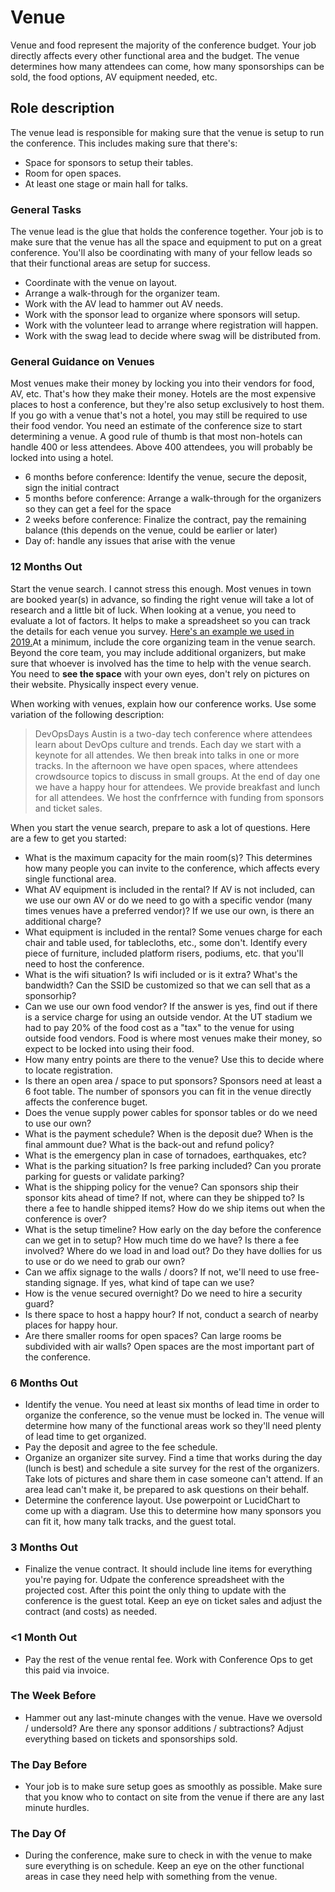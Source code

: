 # Venue

Venue and food represent the majority of the conference budget. Your job directly affects every other functional area and the budget. The venue determines how many attendees can come, how many sponsorships can be sold, the food options, AV equipment needed, etc. 

## Role description

The venue lead is responsible for making sure that the venue is setup to run the conference. This includes making sure that there's:

- Space for sponsors to setup their tables.
- Room for open spaces.
- At least one stage or main hall for talks.

### General Tasks

The venue lead is the glue that holds the conference together. Your job is to make sure that the venue has all the space and equipment to put on a great conference. You'll also be coordinating with many of your fellow leads so that their functional areas are setup for success. 
* Coordinate with the venue on layout.
* Arrange a walk-through for the organizer team.
* Work with the AV lead to hammer out AV needs.
* Work with the sponsor lead to organize where sponsors will setup.
* Work with the volunteer lead to arrange where registration will happen.
* Work with the swag lead to decide where swag will be distributed from.
### General Guidance on Venues
Most venues make their money by locking you into their vendors for food, AV, etc. That's how they make their money. Hotels are the most expensive places to host a conference, but they're also setup exclusively to host them. If you go with a venue that's not a hotel, you may still be required to use their food vendor. You need an estimate of the conference size to start determining a venue. A good rule of thumb is that most non-hotels can handle 400 or less attendees. Above 400 attendees, you will probably be locked into using a hotel.

* 6 months before conference: Identify the venue, secure the deposit, sign the initial contract
* 5 months before conference: Arrange a walk-through for the organizers so they can get a feel for the space
* 2 weeks before conference: Finalize the contract, pay the remaining balance (this depends on the venue, could be earlier or later)
* Day of: handle any issues that arise with the venue

### 12 Months Out

Start the venue search. I cannot stress this enough. Most venues in town are booked year(s) in advance, so finding the right venue will take a lot of research and a little bit of luck. When looking at a venue, you need to evaluate a lot of factors. It helps to make a spreadsheet so you can track the details for each venue you survey. [Here's an example we used in 2019.](https://docs.google.com/spreadsheets/d/1EQunO3mcngZbve83F7vcKeX9ymLL742AT2QXNlKa0Es/edit?usp=sharing)At a minimum, include the core organizing team in the venue search. Beyond the core team, you may include additional organizers, but make sure that whoever is involved has the time to help with the venue search. You need to **see the space** with your own eyes, don't rely on pictures on their website. Physically inspect every venue.

When working with venues, explain how our conference works. Use some variation of the following description:

>DevOpsDays Austin is a two-day tech conference where attendees learn about DevOps culture and trends. Each day we start with a keynote for all attendes. We then break into talks in one or more tracks. In the afternoon we have open spaces, where attendees crowdsource topics to discuss in small groups. At the end of day one we have a happy hour for attendees. We provide breakfast and lunch for all attendees. We host the confrfernce with funding from sponsors and ticket sales.

When you start the venue search, prepare to ask a lot of questions. Here are a few to get you started:

* What is the maximum capacity for the main room(s)? This determines how many people you can invite to the conference, which affects every single functional area.
* What AV equipment is included in the rental? If AV is not included, can we use our own AV or do we need to go with a specific vendor (many times venues have a preferred vendor)? If we use our own, is there an additional charge?
* What equipment is included in the rental? Some venues charge for each chair and table used, for tablecloths, etc., some don't. Identify every piece of furniture, included platform risers, podiums, etc. that you'll need to host the conference.
* What is the wifi situation? Is wifi included or is it extra? What's the bandwidth? Can the SSID be customized so that we can sell that as a sponsorhip?
* Can we use our own food vendor? If the answer is yes, find out if there is a service charge for using an outside vendor. At the UT stadium we had to pay 20% of the food cost as a "tax" to the venue for using outside food vendors. Food is where most venues make their money, so expect to be locked into using their food.
* How many entry points are there to the venue? Use this to decide where to locate registration.
* Is there an open area / space to put sponsors? Sponsors need at least a 6 foot table. The number of sponsors you can fit in the venue directly affects the conference buget.
* Does the venue supply power cables for sponsor tables or do we need to use our own?
* What is the payment schedule? When is the deposit due? When is the final ammount due? What is the back-out and refund policy?
* What is the emergency plan in case of tornadoes, earthquakes, etc?
* What is the parking situation? Is free parking included? Can you prorate parking for guests or validate parking? 
* What is the shipping policy for the venue? Can sponsors ship their sponsor kits ahead of time? If not, where can they be shipped to? Is there a fee to handle shipped items? How do we ship items out when the conference is over?
* What is the setup timeline? How early on the day before the conference can we get in to setup? How much time do we have? Is there a fee involved? Where do we load in and load out? Do they have dollies for us to use or do we need to grab our own?
* Can we affix signage to the walls / doors? If not, we'll need to use free-standing signage. If yes, what kind of tape can we use?
* How is the venue secured overnight? Do we need to hire a security guard?
* Is there space to host a happy hour? If not, conduct a search of nearby places for happy hour.
* Are there smaller rooms for open spaces? Can large rooms be subdivided with air walls? Open spaces are the most important part of the conference.
### 6 Months Out

* Identify the venue. You need at least six months of lead time in order to organize the conference, so the venue must be locked in. The venue will determine how many of the functional areas work so they'll need plenty of lead time to get organized.
* Pay the deposit and agree to the fee schedule.
* Organize an organizer site survey. Find a time that works during the day (lunch is best) and schedule a site survey for the rest of the organizers. Take lots of pictures and share them in case someone can't attend. If an area lead can't make it, be prepared to ask questions on their behalf.
* Determine the conference layout. Use powerpoint or LucidChart to come up with a diagram. Use this to determine how many sponsors you can fit it, how many talk tracks, and the guest total.
### 3 Months Out

* Finalize the venue contract. It should include line items for everything you're paying for. Udpate the conference spreadsheet with the projected cost. After this point the only thing to update with the conference is the guest total. Keep an eye on ticket sales and adjust the contract (and costs) as needed.
### <1 Month Out

* Pay the rest of the venue rental fee. Work with Conference Ops to get this paid via invoice.

### The Week Before

* Hammer out any last-minute changes with the venue. Have we oversold / undersold? Are there any sponsor additions / subtractions? Adjust everything based on tickets and sponsorships sold.

### The Day Before

* Your job is to make sure setup goes as smoothly as possible. Make sure that you know who to contact on site from the venue if there are any last minute hurdles.

### The Day Of

* During the conference, make sure to check in with the venue to make sure everything is on schedule. Keep an eye on the other functional areas in case they need help with something from the venue. 
